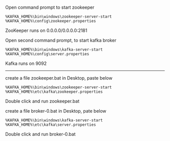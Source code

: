 Open command prompt to start zookeeper

```
%KAFKA_HOME%\bin\windows\zookeeper-server-start %KAFKA_HOME%\config\zookeeper.properties
```

 ZooKeeper runs on 0.0.0.0/0.0.0.0:2181


Open second command prompt, to start kafka broker


```
%KAFKA_HOME%\bin\windows\kafka-server-start %KAFKA_HOME%\config\server.properties
```

Kafka runs on  9092

----




create a file zookeeper.bat in Desktop, paste below

```
%KAFKA_HOME%\bin\windows\zookeeper-server-start %KAFKA_HOME%\etc\kafka\zookeeper.properties
```


Double click and run zookeeper.bat 


create a file broker-0.bat in Desktop, pate below

```
%KAFKA_HOME%\bin\windows\kafka-server-start %KAFKA_HOME%\etc\kafka\server.properties
```

Double click and run broker-0.bat

